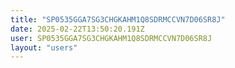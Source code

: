 ```yaml
---
title: "SP0535GGA7SG3CHGKAHM1Q8SDRMCCVN7D06SR8J"
date: 2025-02-22T13:50:20.191Z
user: SP0535GGA7SG3CHGKAHM1Q8SDRMCCVN7D06SR8J
layout: "users"
---
```

    